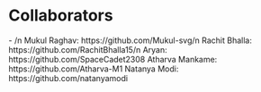 <h1>Collaborators</h1> - /n
Mukul Raghav: https://github.com/Mukul-svg/n
Rachit Bhalla: https://github.com/RachitBhalla15/n
Aryan: https://github.com/SpaceCadet2308
Atharva Mankame: https://github.com/Atharva-M1
Natanya Modi: https://github.com/natanyamodi

